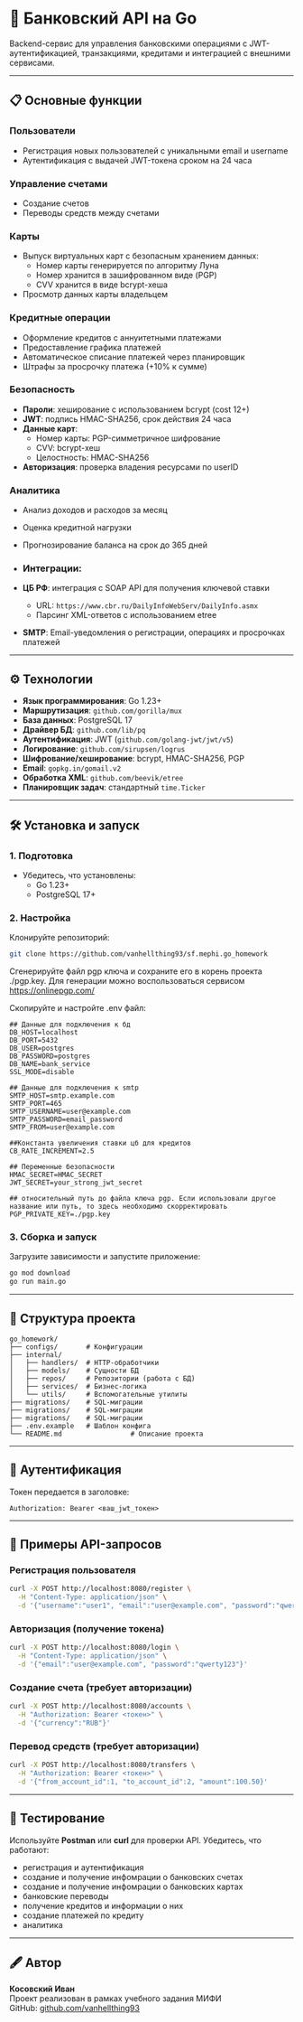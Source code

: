# 🏦 Банковский API на Go

Backend-сервис для управления банковскими операциями с JWT-аутентификацией, транзакциями, кредитами и интеграцией с внешними сервисами.

---

## 📋 Основные функции

### Пользователи
- Регистрация новых пользователей с уникальными email и username
- Аутентификация с выдачей JWT-токена сроком на 24 часа

### Управление счетами
  - Создание счетов
  - Переводы средств между счетами

### Карты
- Выпуск виртуальных карт с безопасным хранением данных:
  - Номер карты генерируется по алгоритму Луна
  - Номер хранится в зашифрованном виде (PGP)
  - CVV хранится в виде bcrypt-хеша
- Просмотр данных карты владельцем

### Кредитные операции
- Оформление кредитов с аннуитетными платежами
- Предоставление графика платежей
- Автоматическое списание платежей через планировщик
- Штрафы за просрочку платежа (+10% к сумме)

### Безопасность
- **Пароли**: хеширование с использованием bcrypt (cost 12+)
- **JWT**: подпись HMAC-SHA256, срок действия 24 часа
- **Данные карт**:
  - Номер карты: PGP-симметричное шифрование
  - CVV: bcrypt-хеш
  - Целостность: HMAC-SHA256
- **Авторизация**: проверка владения ресурсами по userID

### Аналитика
- Анализ доходов и расходов за месяц
- Оценка кредитной нагрузки
- Прогнозирование баланса на срок до 365 дней

- ### Интеграции:
- **ЦБ РФ**: интеграция с SOAP API для получения ключевой ставки
  - URL: `https://www.cbr.ru/DailyInfoWebServ/DailyInfo.asmx`
  - Парсинг XML-ответов с использованием etree
- **SMTP**: Email-уведомления о регистрации, операциях и просрочках платежей

---

## ⚙️ Технологии

- **Язык программирования**: Go 1.23+
- **Маршрутизация**: `github.com/gorilla/mux`
- **База данных**: PostgreSQL 17
- **Драйвер БД**: `github.com/lib/pq`
- **Аутентификация**: JWT (`github.com/golang-jwt/jwt/v5`)
- **Логирование**: `github.com/sirupsen/logrus`
- **Шифрование/хеширование**: bcrypt, HMAC-SHA256, PGP
- **Email**: `gopkg.in/gomail.v2`
- **Обработка XML**: `github.com/beevik/etree`
- **Планировщик задач**: стандартный `time.Ticker`

---

## 🛠 Установка и запуск

### 1. Подготовка

- Убедитесь, что установлены:
    - Go 1.23+
    - PostgreSQL 17+
    
### 2. Настройка

Клонируйте репозиторий:

```bash
git clone https://github.com/vanhellthing93/sf.mephi.go_homework
```

Сгенерируйте файл pgp ключа и сохраните его в корень проекта ./pgp.key. 
Для генерации можно воспользоваться сервисом https://onlinepgp.com/

Скопируйте и настройте .env файл:
``` env
## Данные для подключения к бд
DB_HOST=localhost
DB_PORT=5432
DB_USER=postgres
DB_PASSWORD=postgres
DB_NAME=bank_service
SSL_MODE=disable

## Данные для подключения к smtp
SMTP_HOST=smtp.example.com
SMTP_PORT=465
SMTP_USERNAME=user@example.com
SMTP_PASSWORD=email_password
SMTP_FROM=user@example.com

##Константа увеличения ставки цб для кредитов
CB_RATE_INCREMENT=2.5

## Переменные безопасности
HMAC_SECRET=HMAC_SECRET
JWT_SECRET=your_strong_jwt_secret

## относительный путь до файла ключа pgp. Если использовали другое название или путь, то здесь необходимо скорректировать
PGP_PRIVATE_KEY=./pgp.key 

```



### 3. Сборка и запуск

Загрузите зависимости и запустите приложение:

```bash
go mod download
go run main.go
```

---

## 📂 Структура проекта

```
go_homework/
├── configs/       # Конфигурации
├── internal/
│   ├── handlers/  # HTTP-обработчики
│   ├── models/    # Сущности БД
│   ├── repos/     # Репозитории (работа с БД)
│   ├── services/  # Бизнес-логика
│   └── utils/     # Вспомогательные утилиты
├── migrations/    # SQL-миграции
├── migrations/    # SQL-миграции
├── migrations/    # SQL-миграции
├── .env.example   # Шаблон конфига
└── README.md                 # Описание проекта
```

---

## 🔑 Аутентификация
Токен передается в заголовке:
```
Authorization: Bearer <ваш_jwt_токен>
```
---

## 📖 Примеры API-запросов

### Регистрация пользователя

```bash
curl -X POST http://localhost:8080/register \
  -H "Content-Type: application/json" \
  -d '{"username":"user1", "email":"user@example.com", "password":"qwerty123"}'
```

### Авторизация (получение токена)

```bash
curl -X POST http://localhost:8080/login \
  -H "Content-Type: application/json" \
  -d '{"email":"user@example.com", "password":"qwerty123"}'
```

### Создание счета  (требует авторизации)

```bash
curl -X POST http://localhost:8080/accounts \
  -H "Authorization: Bearer <токен>" \
  -d '{"currency":"RUB"}'
```

### Перевод средств  (требует авторизации)

```bash
curl -X POST http://localhost:8080/transfers \
  -H "Authorization: Bearer <токен>" \
  -d '{"from_account_id":1, "to_account_id":2, "amount":100.50}'
```

---

## 🧪 Тестирование

Используйте **Postman** или **curl** для проверки API. Убедитесь, что работают:

- регистрация и аутентификация
- создание и получение инфомрации о банковских счетах
- создание и получение инфомрации о банковских картах
- банковские переводы
- получение кредитов и информации о них
- создание платежей по кредиту
- аналитика

---

## 🖋 Автор

**Косовский Иван**\
Проект реализован в рамках учебного задания МИФИ\
GitHub: [github.com/vanhellthing93](https://github.com/vanhellthing93)